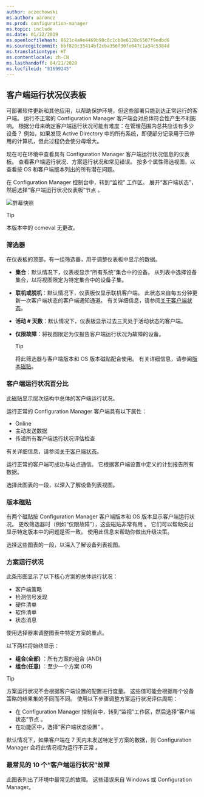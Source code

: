 ```yaml
---
author: aczechowski
ms.author: aaroncz
ms.prod: configuration-manager
ms.topic: include
ms.date: 01/22/2019
ms.openlocfilehash: 8621c4a9e4469b98c8c1cb8e6128c6507f9edbd6
ms.sourcegitcommit: bbf820c35414bf2cba356f30fe047c1a34c5384d
ms.translationtype: HT
ms.contentlocale: zh-CN
ms.lasthandoff: 04/21/2020
ms.locfileid: "81699245"
---
```

## <a name="client-health-dashboard"></a><a name="bkmk_health"></a>客户端运行状况仪表板
<!--3599209-->

可部署软件更新和其他应用，以帮助保护环境，但这些部署只能到达正常运行的客户端。 运行不正常的 Configuration Manager 客户端会对总体符合性产生不利影响。 根据分母来确定客户端运行状况可能有难度：在管理范围内总共应该有多少设备？ 例如，如果发现 Active Directory 中的所有系统，即便部分记录用于已停用的计算机，但此过程仍会使分母增大。 

现在可在环境中查看具有 Configuration Manager 客户端运行状况信息的仪表板。 查看客户端运行状况、方案运行状况和常见错误。 按多个属性筛选视图，以查看按 OS 和客户端版本列出的所有潜在问题。 

在 Configuration Manager 控制台中，转到“监视”  工作区。 展开“客户端状态”，然后选择“客户端运行状况仪表板”节点   。 

![屏幕快照](../../media/3599209-client-health-dashboard.png)

> [!Tip]  
> 本版本中的 ccmeval 无更改。  


### <a name="filters"></a>筛选器

在仪表板的顶部，有一组筛选器，用于调整仪表板中显示的数据。

- **集合**：默认情况下，仪表板显示“所有系统”集合中的设备。 从列表中选择设备集合，以将视图限定为特定集合中的设备子集。  

- **联机或脱机**：默认情况下，仪表板仅显示联机客户端。 此状态来自每五分钟更新一次客户端状态的客户端通知通道。 有关详细信息，请参阅[关于客户端状态](../../../../clients/manage/monitor-clients.md#bkmk_about)。  

- **活动 \# 天数**：默认情况下，仪表板显示过去三天处于活动状态的客户端。  

- **仅限故障**：将视图限定为仅报告客户端运行状况为故障的设备。  

    > [!Tip]  
    > 将此筛选器与客户端版本和 OS 版本磁贴配合使用。 有关详细信息，请参阅[版本磁贴](#version-tiles)。 


### <a name="client-health-percentage"></a>客户端运行状况百分比

此磁贴显示层次结构中总体的客户端运行状况。 

运行正常的 Configuration Manager 客户端具有以下属性： 
- Online  
- 主动发送数据  
- 传递所有客户端运行状况评估检查  

有关详细信息，请参阅[关于客户端状态](../../../../clients/manage/monitor-clients.md#bkmk_about)。

运行正常的客户端可成功与站点通信。 它根据客户端设置中定义的计划报告所有数据。

选择此图表的一段，以深入了解设备列表视图。


### <a name="version-tiles"></a>版本磁贴

有两个磁贴按 Configuration Manager 客户端版本和 OS 版本显示客户端运行状况。 更改筛选器时（例如“仅限故障”），这些磁贴非常有用  。 它们可以帮助突出显示特定版本中的问题是否一致。 使用此信息来帮助你做出升级决策。 

选择这些图表的一段，以深入了解设备列表视图。


### <a name="scenario-health"></a>方案运行状况

此条形图显示了以下核心方案的总体运行状况： 
- 客户端策略
- 检测信号发现
- 硬件清单
- 软件清单
- 状态消息

使用选择器来调整图表中特定方案的重点。 

以下两栏将始终显示：

- **组合(全部)** ：所有方案的组合 (AND)  
- **组合(任意)** ：至少一个方案 (OR)

> [!Tip]  
> 方案运行状况不会根据客户端设置的配置进行度量。 这些值可能会根据每个设备策略的结果集的不同而不同。 使用以下步骤调整方案运行状况评估周期：
> - 在 Configuration Manager 控制台中，转到“监视”工作区，然后选择“客户端状态”节点   。  
> - 在功能区中，选择“客户端状态设置”  。  
> 
> 默认情况下，如果客户端在 7 天内未发送特定于方案的数据，则 Configuration Manager 会将此情况视为运行不正常  。


### <a name="top-10-client-health-failures"></a>最常见的 10 个“客户端运行状况”故障

此图表列出了环境中最常见的故障。 这些错误来自 Windows 或 Configuration Manager。 

<!-- The following list includes some of the more common failures overall:

#### Failure 1 title
Failure 1 description

Solution for failure 1 -->
